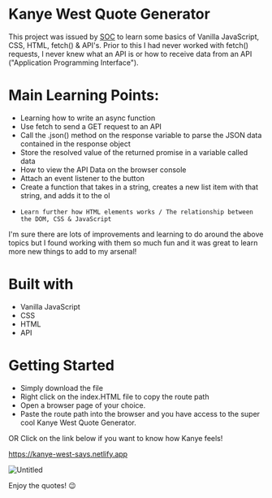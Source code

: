 # Kanye West Quote Generator

This project was issued by [SOC](https://www.schoolofcode.co.uk/) to learn some basics of Vanilla JavaScript, CSS, HTML, fetch() & API's. Prior to this I had never worked with fetch() requests, I never knew what an API is or how to receive data from an API ("Application Programming Interface").

# Main Learning Points:
-   Learning how to write an async function
-   Use fetch to send a GET request to an API
-   Call the .json() method on the response variable to parse the JSON data contained in the response object
-   Store the resolved value of the returned promise in a variable called data
-   How to view the API Data on the browser console
-   Attach an event listener to the button
-   Create a function that takes in a string, creates a new list item with that string, and adds it to the ol 
-	  Learn further how HTML elements works / The relationship between the DOM, CSS & JavaScript

I'm sure there are lots of improvements and learning to do around the above topics but I found working with them so much fun and it was great to learn more new things to add to my arsenal!

# Built with

- Vanilla JavaScript
- CSS
- HTML
- API

# Getting Started

- Simply download the file
- Right click on the index.HTML file to copy the route path
- Open a browser page of your choice.
- Paste the route path into the browser and you have access to the super cool Kanye West Quote Generator.

OR Click on the link below if you want to know how Kanye feels!

https://kanye-west-says.netlify.app

![Untitled](https://user-images.githubusercontent.com/100348736/183303991-a5f24fe6-e5ce-429e-8c52-89616f7bf63f.jpg)

Enjoy the quotes! 😉
